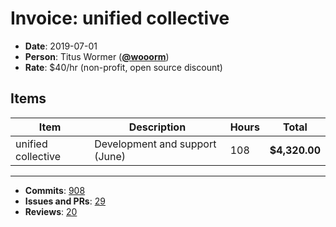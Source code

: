 # Invoice: unified collective

*   **Date**: 2019-07-01
*   **Person**: Titus Wormer ([**@wooorm**](https://github.com/wooorm))
*   **Rate**: $40/hr (non-profit, open source discount)

## Items

| Item               | Description                    | Hours | Total         |
| ------------------ | ------------------------------ | ----- | ------------- |
| unified collective | Development and support (June) | 108   | **$4,320.00** |

* * *

*   **Commits**: [908](https://github.com/search?o=desc&q=author%3Awooorm+committer-date%3A%222019-06-01..2019-07-01%22&s=author-date&type=Commits)
*   **Issues and PRs**: [29](https://github.com/search?o=desc&q=author%3Awooorm+created%3A%222019-06-01..2019-07-01%22&s=created&type=Issues)
*   **Reviews**: [20](https://github.com/search?o=desc&q=reviewed-by%3Awooorm+created%3A%222019-06-01..2019-07-01%22&s=created&type=Issues)
